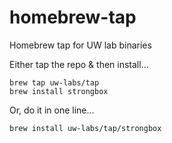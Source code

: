 # homebrew-tap
Homebrew tap for UW lab binaries

Either tap the repo & then install...

```
brew tap uw-labs/tap
brew install strongbox
```

Or, do it in one line...

```
brew install uw-labs/tap/strongbox
```
